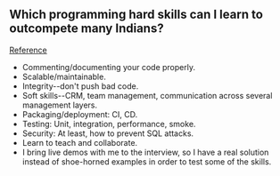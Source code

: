 ## Which programming hard skills can I learn to outcompete many Indians?
[Reference](https://www.quora.com/Which-programming-hard-skills-can-I-learn-to-outcompete-many-Indians)

- Commenting/documenting your code properly.
- Scalable/maintainable.
- Integrity--don't push bad code.
- Soft skills--CRM, team management, communication across several management layers.
- Packaging/deployment: CI, CD.
- Testing: Unit, integration, performance, smoke.
- Security: At least, how to prevent SQL attacks.
- Learn to teach and collaborate.
- I bring live demos with me to the interview, so I have a real solution instead of shoe-horned examples in order to test some of the skills.

